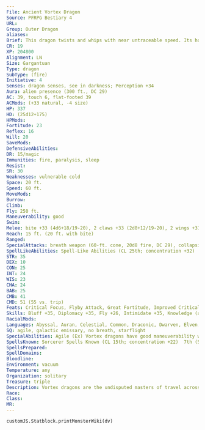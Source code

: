 ```yaml
---
File: Ancient Vortex Dragon
Source: PFRPG Bestiary 4
URL: 
Group: Outer Dragon
aliases: 
Brief: This dragon twists and whips with near untraceable speed. Its horns, crests along its neck, and wings emit a glow like starlight.
CR: 19
XP: 204800
Alignment: LN
Size: Gargantuan
Type: dragon
SubType: (fire)
Initiative: 4
Senses: dragon senses, see in darkness; Perception +34
Aura: alien presence (300 ft., DC 29)
AC: 39, touch 6, flat-footed 39
ACMods: (+33 natural, -4 size)
HP: 337
HD: (25d12+175)
HPMods: 
Fortitude: 23
Reflex: 16
Will: 20
SaveMods: 
DefensiveAbilities: 
DR: 15/magic
Immunities: fire, paralysis, sleep
Resist: 
SR: 30
Weaknesses: vulnerable cold
Space: 20 ft.
Speed: 60 ft.
MoveMods: 
Burrow: 
Climb: 
Fly: 250 ft.
Maneuverability: good
Swim: 
Melee: bite +33 (4d6+18/19-20), 2 claws +33 (2d8+12/19-20), 2 wings +31 (2d6+6), tail slap +31 (2d8+18)
Reach: 15 ft. (20 ft. with bite)
Ranged: 
SpecialAttacks: breath weapon (60-ft. cone, 20d8 fire, DC 29), collapsing breath (DC 29), crush, fragmented strike, tail sweep
SpellLikeAbilities: Spell-Like Abilities (CL 25th; concentration +32)  At Will-anticipate perilUM, dimension door, entropic shield, greater teleport
STR: 35
DEX: 10
CON: 25
INT: 24
WIS: 23
CHA: 24
BAB: 25
CMB: 41
CMD: 51 (55 vs. trip)
Feats: Critical Focus, Flyby Attack, Great Fortitude, Improved Critical (bite), Improved Critical (claw), Improved Initiative, Lightning Reflexes, Multiattack, Power Attack, Quicken Spell, Snatch, Staggering Critical, Wingover
Skills: Bluff +35, Diplomacy +35, Fly +26, Intimidate +35, Knowledge (arcana) +35, Knowledge (geography) +35, Knowledge (history) +35, Knowledge (nature) +35, Knowledge (planes) +35, Knowledge (religion) +35, Perception +34, Sense Motive +34, Spellcraft +35
RacialMods: 
Languages: Abyssal, Auran, Celestial, Common, Draconic, Dwarven, Elven, Infernal
SQ: agile, galactic emissary, no breath, starflight
SpecialAbilities: Agile (Ex) Vortex dragons have good maneuverability when flying regardless of their age or size.  Alien Presence (Su) A vortex dragon's alien presence bends space. A creature that fails its saving throw treats all other creatures as if they were under the effects of blur (or displacement if the target has 4 or fewer Hit Dice) for 5d6 rounds.  Collapsing Breath (Su) Instead of a cone of fire, an ancient or older vortex dragon can suck a single target into its maw. If the target fails its Reflex save (DC equal to breath weapon), it is swallowed whole and takes 6d6 points of bludgeoning damage per round. A creature can cut itself out by dealing 30 points of damage with a light or one-handed piercing or slashing weapon. A vortex dragon's interior has an AC of 26.  Fragmented Strike (Su) An adult or older vortex dragon can strike with its bite through a rift in space. This allows it to make its bite attack against a target anywhere within the radius of its alien presence as long as the dragon can see the creature. This doesn't apply to attacks of opportunity.  Galactic Emissary (Su) A young or older vortex dragon halves the time of any starflight journey. In addition, it's immune to any effect that bars extradimensional travel.
SpellsKnown: Sorcerer Spells Known (CL 15th; concentration +22)  7th (5/day)-forcecage (DC 24), spell turning  6th (7/day)-forceful hand, shadow walk (DC 23), true seeing  5th (7/day)-dream, passwall, telekinesis, wall of force  4th (7/day)-fear (DC 21), scrying (DC 21), solid fog, stoneskin  3rd (8/day)-dispel magic, haste, nondetection, tongues  2nd (8/day)-cat's grace, mirror image, obscure object, resist energy, scorching ray  1st (8/day)-feather fall, identify, mage armor, magic missile, true strike  0 (at will)-detect magic, light, message, read magic, 5 more
SpellsPrepared: 
SpellDomains: 
Bloodline: 
Environment: vacuum
Temperature: any
Organization: solitary
Treasure: triple
Description: Vortex dragons are the undisputed masters of travel across the galaxies, serving as messengers and observers for the greatest outer dragons and godlike entities in the great beyond.
Race: 
Class: 
MR: 
---
```

```dataviewjs
customJS.Statblock.printMonsterWiki(dv)
```

